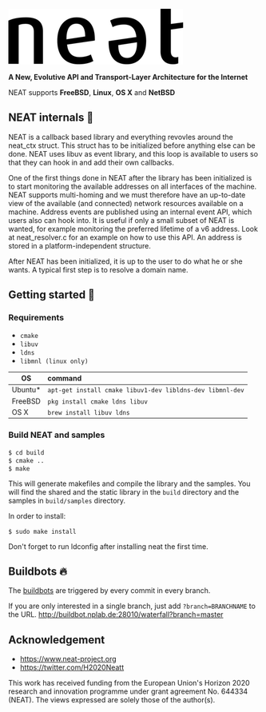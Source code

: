 ![alt text](doc/neat_logo.png "NEAT LOGO")

**A New, Evolutive API and Transport-Layer Architecture for the Internet**

NEAT supports **FreeBSD**, **Linux**, **OS X** and **NetBSD**


## NEAT internals :nut_and_bolt:

NEAT is a callback based library and everything revovles around the neat_ctx
struct. This struct has to be initialized before anything else can be done. NEAT
uses libuv as event library, and this loop is available to users so that they
can hook in and add their own callbacks.

One of the first things done in NEAT after the library has been initialized is
to start monitoring the available addresses on all interfaces of the machine.
NEAT supports multi-homing and we must therefore have an up-to-date view of the
available (and connected) network resources available on a machine. Address
events are published using an internal event API, which users also can hook
into. It is useful if only a small subset of NEAT is wanted, for example
monitoring the preferred lifetime of a v6 address. Look at neat_resolver.c for
an example on how to use this API. An address is stored in a
platform-independent structure.

After NEAT has been initialized, it is up to the user to do what he or she
wants. A typical first step is to resolve a domain name.

## Getting started :rocket:
### Requirements
* `cmake`
* `libuv`
* `ldns`
* `libmnl (linux only)`

| OS        | command           |
| --------- |:-------------|
| Ubuntu*   | `apt-get install cmake libuv1-dev libldns-dev libmnl-dev` |
| FreeBSD   | `pkg install cmake ldns libuv`     |   
| OS X      | `brew install libuv ldns`      |   

### Build NEAT and samples
```
$ cd build
$ cmake ..
$ make
```
This will generate makefiles and compile the library and the samples.
You will find the shared and the static library in the `build` directory and the samples in `build/samples` directory.

In order to install:
```
$ sudo make install
```
Don't forget to run ldconfig after installing neat the first time.

## Buildbots :fire:
The [buildbots](http://buildbot.nplab.de:28010/waterfall) are triggered by every commit in every branch.

If you are only interested in a single branch, just add `?branch=BRANCHNAME` to the URL. http://buildbot.nplab.de:28010/waterfall?branch=master


## Acknowledgement

* https://www.neat-project.org
* https://twitter.com/H2020Neatt

This work has received funding from the European Union's Horizon 2020 research and innovation programme under grant agreement No. 644334 (NEAT). The views expressed are solely those of the author(s).
